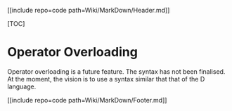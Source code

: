 [[include repo=code path=Wiki/MarkDown/Header.md]]

[TOC]

# Operator Overloading

Operator overloading is a future feature.  The syntax has not been finalised.  At the moment, the vision is to use a syntax similar that that of the D language.

[[include repo=code path=Wiki/MarkDown/Footer.md]]

